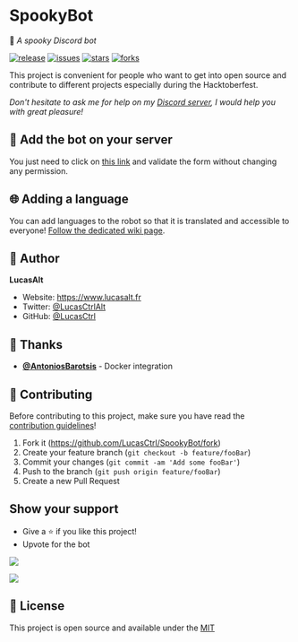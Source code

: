 # SpookyBot
🎃 *A spooky Discord bot*

[![release](https://img.shields.io/github/release/LucasCtrl/SpookyBot.svg?style=flat-square&logo=github&logoColor=fafafa&colorA=191b25&colorB=32cb8b)](https://github.com/LucasCtrl/SpookyBot/releases/latest)
[![issues](https://img.shields.io/github/issues/LucasCtrl/SpookyBot.svg?style=flat-square&colorA=191b25)](https://github.com/LucasCtrl/SpookyBot/issues)
[![stars](https://img.shields.io/github/stars/LucasCtrl/SpookyBot.svg?style=flat-square&colorA=191b25)](https://github.com/LucasCtrl/SpookyBot/stargazers)
[![forks](https://img.shields.io/github/forks/LucasCtrl/SpookyBot.svg?style=flat-square&colorA=191b25)](https://github.com/LucasCtrl/SpookyBot/network)

This project is convenient for people who want to get into open source and contribute to different projects especially during the Hacktoberfest.

*Don't hesitate to ask me for help on my [Discord server](https://discord.gg/nEDcagb), I would help you with great pleasure!*

## 🤖 Add the bot on your server

You just need to click on [this link](https://discord.com/oauth2/authorize?client_id=761568927188123669&scope=bot&permissions=380108139840) and validate the form without changing any permission.

## 🌐 Adding a language

You can add languages to the robot so that it is translated and accessible to everyone!
[Follow the dedicated wiki page](https://github.com/LucasCtrl/SpookyBot/wiki/i18n).

<!-- ## 💻 Testing locally
1. Create a bot [on the Discord developer portal](https://discord.com/developers/applications),
2. Create a webhook on your own discord server [by following this tutorial](https://docs.gitlab.com/ee/user/project/integrations/discord_notifications.html),
3. Copy the `./app/config/config.example.json` from the project to `./app/config/config.json` and fill in the gaps with the information from the bot and the webhook. The first token is on the bot page accessed from the side of the Discord Developer Portal, and the webook information is found on the page when you navigate to the webhook url,
4. Invite your dev bot to your server by [following this url](https://discord.com/oauth2/authorize?client_id=761568927188123669&scope=bot&permissions=1141124160), replacing the client id with your bot's client id (found on it's general information page), and the permissions with the Permission Integer created in the Developer Portal as you select permissions for your bot,
5. Once these steps are setup, simply run `make startup_dev` from the terminal in the root directory of the repo,
5.1 If you want to install node modules you could just add it into your local package.json and run the `make build_dev_image` after that you need to recreate the container.
6. Test the bot is connected by running `<your-prefix>help` to get a list of commands, and then initialize the DB by running `<your-prefix>emitgc`. It should then respond with "Join <your-server> with <#> users,
7. Test that the bot reacts to comments by typing one of the words in `lang/<your-lang>.js`. The bot should respond with an emoji! -->
<!--
### Docker

To run the bot inside a docker container, make sure to create the .env
file and then run the following:

```bash
docker build . -t spooky-bot --no-cache
docker run --name spooky-bot --env-file .env --rm -d spooky-bot
```

Or with `docker compose up` -->

## 👤 Author

**LucasAlt**
* Website: https://www.lucasalt.fr
* Twitter: [@LucasCtrlAlt](https://twitter.com/LucasCtrlAlt)
* GitHub: [@LucasCtrl](https://github.com/LucasCtrl)

## 🙏 Thanks
* [**@AntoniosBarotsis**](https://github.com/AntoniosBarotsis) - Docker integration
<!--
* [**@marc2332**](https://github.com/marc2332) - Translation (es, ca)
* [**@tmetten**](https://github.com/tmetten) - Translation (nl)
* [**@dragonDScript**](https://github.com/dragonDScript) - Translation (ca)
* [**@Pervolarakis**](https://github.com/Pervolarakis) - Translation (gr)
* [And many more!](https://github.com/LucasCtrl/SpookyBot/graphs/contributors) -->

## 🤝 Contributing

Before contributing to this project, make sure you have read the [contribution guidelines](https://github.com/LucasCtrl/SpookyBot/blob/main/CONTRIBUTING.md)!

1. Fork it (https://github.com/LucasCtrl/SpookyBot/fork)
2. Create your feature branch (`git checkout -b feature/fooBar`)
3. Commit your changes (`git commit -am 'Add some fooBar'`)
4. Push to the branch (`git push origin feature/fooBar`)
5. Create a new Pull Request

## Show your support

- Give a ⭐️ if you like this project!
- Upvote for the bot

<a href="https://discordbotlist.com/bots/761568927188123669"><img src="https://discordbotlist.com/api/v1/bots/761568927188123669/widget"></a>

<a href="https://www.buymeacoffee.com/lucasalt"><img src="https://img.buymeacoffee.com/button-api/?text=Buy me a coffee&emoji=&slug=lucasalt&button_colour=5F7FFF&font_colour=ffffff&font_family=Poppins&outline_colour=000000&coffee_colour=FFDD00"></a>

## 📝 License

This project is open source and available under the [MIT](https://github.com/LucasCtrl/SpookyBot/blob/master/LICENSE.md)
